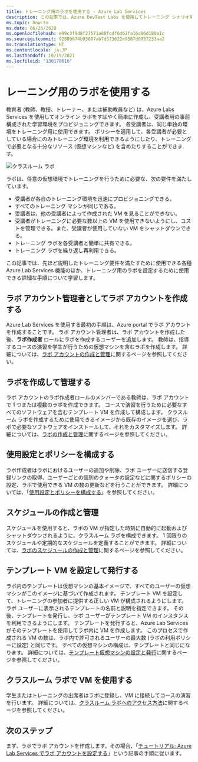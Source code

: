```yaml
---
title: トレーニング用のラボを使用する - Azure Lab Services
description: この記事では、Azure DevTest Labs を使用してトレーニング シナリオ用のラボを Azure に作成する方法について説明します。
ms.topic: how-to
ms.date: 06/26/2020
ms.openlocfilehash: e99c3f9d8f27571a88fcdf6d62fa16a86d180a1c
ms.sourcegitcommit: 92889674b93087ab7d573622e9587d0937233aa2
ms.translationtype: HT
ms.contentlocale: ja-JP
ms.lasthandoff: 10/19/2021
ms.locfileid: "130178616"
---
```

# <a name="use-labs-for-trainings"></a>レーニング用のラボを使用する
教育者 (教師、教授、トレーナー、または補助教員など) は、Azure Labs Services を使用してオンライン ラボをすばやく簡単に作成し、受講者用の事前構成された学習環境をプロビジョニングできます。 各受講者は、同じ単独の環境をトレーニング用に使用できます。 ポリシーを適用して、各受講者が必要としている場合にのみトレーニング環境を利用できるようにしたり、トレーニングで必要となる十分なリソース (仮想マシンなど) を含めたりすることができます。 

![クラスルーム ラボ](./media/classroom-labs-scenarios/classroom.png)

ラボは、任意の仮想環境でトレーニングを行うために必要な、次の要件を満たしています。 

- 受講者が各自のトレーニング環境を迅速にプロビジョニングできる。
- すべてのトレーニング マシンが同じである。
- 受講者は、他の受講者によって作成された VM を見ることができない。
- 受講者がトレーニングに必要な数以上の VM を使用できないようにし、コストを管理できる。また、受講者が使用していない VM をシャットダウンできる。
- トレーニング ラボを各受講者と簡単に共有できる。
- トレーニング ラボを繰り返し再利用できる。

この記事では、先ほど説明したトレーニング要件を満たすために使用できる各種 Azure Lab Services 機能のほか、トレーニング用のラボを設定するために使用できる詳細な手順について学習します。  

## <a name="create-the-lab-account-as-a-lab-account-administrator"></a>ラボ アカウント管理者としてラボ アカウントを作成する
Azure Lab Services を使用する最初の手順は、Azure portal でラボ アカウントを作成することです。 ラボ アカウント管理者は、ラボ アカウントを作成した後、**ラボ作成者** ロールにラボを作成するユーザーを追加します。 教師は、指導するコースの演習を学生が行うための仮想マシンを含むラボを作成します。 詳細については、[ラボ アカウントの作成と管理](how-to-manage-lab-accounts.md)に関するページを参照してください。

## <a name="create-and-manage-labs"></a>ラボを作成して管理する
ラボ アカウントのラボ作成者ロールのメンバーである教師は、ラボ アカウントで 1 つまたは複数のラボを作成できます。 コースで演習を行うために必要なすべてのソフトウェアを含むテンプレート VM を作成して構成します。 クラスルーム ラボを作成するために使用できるイメージから既存のイメージを選び、ラボで必要なソフトウェアをインストールして、それをカスタマイズします。 詳細については、[ラボの作成と管理](how-to-manage-classroom-labs.md)に関するページを参照してください。

## <a name="configure-usage-settings-and-policies"></a>使用設定とポリシーを構成する
ラボ作成者はラボにおけるユーザーの追加や削除、ラボ ユーザーに送信する登録リンクの取得、ユーザーごとの個別のクォータの設定などに関するポリシーの設定、ラボで使用できる VM の数の更新などを行うことができます。 詳細については、「[使用設定とポリシーを構成する](how-to-configure-student-usage.md)」を参照してください。

## <a name="create-and-manage-schedules"></a>スケジュールの作成と管理
スケジュールを使用すると、ラボの VM が指定した時刻に自動的に起動およびシャットダウンされるように、クラスルーム ラボを構成できます。 1 回限りのスケジュールや定期的なスケジュールを定義することができます。 詳細については、[ラボのスケジュールの作成と管理](how-to-create-schedules.md)に関するページを参照してください。

## <a name="set-up-and-publish-a-template-vm"></a>テンプレート VM を設定して発行する
ラボ内のテンプレートは仮想マシンの基本イメージで、すべてのユーザーの仮想マシンがこのイメージに基づいて作成されます。 テンプレート VM を設定して、トレーニングの参加者に提供する正しい VM が構成されるようにします。 ラボ ユーザーに表示されるテンプレートの名前と説明を指定できます。 その後、テンプレートを発行し、ラボ ユーザーがテンプレート VM のインスタンスを利用できるようにします。 テンプレートを発行すると、Azure Lab Services がそのテンプレートを使用してラボ内に VM を作成します。 このプロセスで作成される VM の数は、ラボ内で許可されるユーザーの最大数 (ラボの利用ポリシーに設定) と同じです。 すべての仮想マシンの構成は、テンプレートと同じになります。 詳細については、[テンプレート仮想マシンの設定と発行](how-to-create-manage-template.md)に関するページを参照してください。 

## <a name="use-vms-in-the-classroom-lab"></a>クラスルーム ラボで VM を使用する
学生またはトレーニングの出席者はラボに登録し、VM に接続してコースの演習を行います。 詳細については、[クラスルーム ラボへのアクセス方法](how-to-use-classroom-lab.md)に関するページを参照してください。

## <a name="next-steps"></a>次のステップ
まず、ラボでラボ アカウントを作成します。その場合、「[チュートリアル: Azure Lab Services でラボ アカウントを設定する](tutorial-setup-lab-account.md)」という記事の手順に従います。